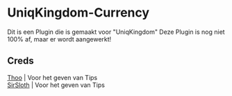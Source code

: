 # UniqKingdom-Currency
Dit is een Plugin die is gemaakt voor "UniqKingdom"
Deze Plugin is nog niet 100% af, maar er wordt aangewerkt!


## Creds
[Thoo](https://github.com/thoo0224) | Voor het geven van Tips
\
[SirSloth](https://github.com/SlothsAreLazyTho) | Voor het geven van Tips
